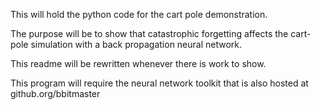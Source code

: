 This will hold the python code for the cart pole demonstration.

The purpose will be to show that catastrophic forgetting affects the cart-pole simulation with a back propagation neural network.

This readme will be rewritten whenever there is work to show.

This program will require the neural network toolkit that is also hosted at github.org/bbitmaster

